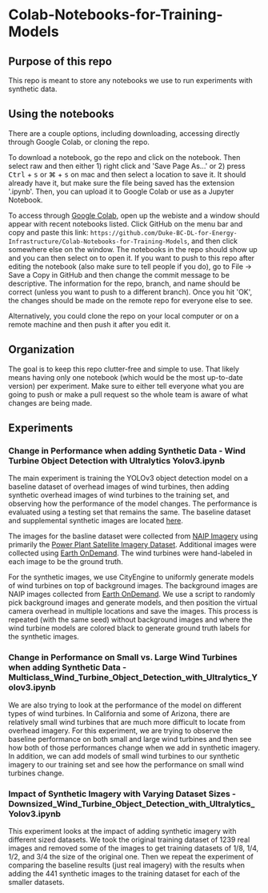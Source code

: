 # Colab-Notebooks-for-Training-Models
## Purpose of this repo
This repo is meant to store any notebooks we use to run experiments with synthetic data.

## Using the notebooks
There are a couple options, including downloading, accessing directly through Google Colab, or cloning the repo.

To download a notebook, go the repo and click on the notebook. Then select raw and then either 1) right click and 'Save Page As...' or 2) press <kbd>Ctrl</kbd> + <kbd>s</kbd> or <kdb>⌘</kbd> + <kbd>s</kbd> on mac and then select a location to save it. It should already have it, but make sure the file being saved has the extension '.ipynb'. Then, you can upload it to Google Colab or use as a Jupyter Notebook.

To access through [Google Colab](https://colab.research.google.com/), open up the webiste and a window should appear with recent notebooks listed. Click GitHub on the menu bar and copy and paste this link: `https://github.com/Duke-BC-DL-for-Energy-Infrastructure/Colab-Notebooks-for-Training-Models`, and then click somewhere else on the window. The notebooks in the repo should show up and you can then select on to open it. If you want to push to this repo after editing the notebook (also make sure to tell people if you do), go to File -> Save a Copy in GitHub and then change the commit message to be descriptive. The information for the repo, branch, and name should be correct (unless you want to push to a different branch). Once you hit 'OK', the changes should be made on the remote repo for everyone else to see.

Alternatively, you could clone the repo on your local computer or on a remote machine and then push it after you edit it.

## Organization
The goal is to keep this repo clutter-free and simple to use. That likely means having only one notebook (which would be the most up-to-date version) per experiment. Make sure to either tell everyone what you are going to push or make a pull request so the whole team is aware of what changes are being made.

## Experiments
### Change in Performance when adding Synthetic Data - Wind Turbine Object Detection with Ultralytics Yolov3.ipynb
The main experiment is training the YOLOv3 object detection model on a baseline dataset of overhead images of wind turbines, then adding synthetic overhead images of wind turbines to the training set, and observing how the performance of the model changes. The performance is evaluated using a testing set that remains the same. The baseline dataset and supplemental synthetic images are located [here](https://figshare.com/projects/Adding_Synthetic_Imagery_for_Object_Detection_on_Overhead_Images_of_Wind_Turbines/96131).

The images for the basline dataset were collected from [NAIP Imagery](https://www.fsa.usda.gov/programs-and-services/aerial-photography/imagery-programs/naip-imagery/) using primarily the [Power Plant Satellite Imagery Dataset](https://figshare.com/articles/dataset/Power_Plant_Satellite_Imagery_Dataset/5307364). Additional images were collected using [Earth OnDemand](https://earthondemand.astraea.earth/). The wind turbines were hand-labeled in each image to be the ground truth.

For the synthetic images, we use CityEngine to uniformly generate models of wind turbines on top of background images. The background images are NAIP images collected from [Earth OnDemand](https://earthondemand.astraea.earth/). We use a script to randomly pick background images and generate models, and then position the virtual camera overhead in multiple locations and save the images. This process is repeated (with the same seed) without background images and where the wind turbine models are colored black to generate ground truth labels for the synthetic images.

### Change in Performance on Small vs. Large Wind Turbines when adding Synthetic Data - Multiclass_Wind_Turbine_Object_Detection_with_Ultralytics_Yolov3.ipynb
We are also trying to look at the performance of the model on different types of wind turbines. In California and some of Arizona, there are relatively small wind turbines that are much more difficult to locate from overhead imagery. For this experiment, we are trying to observe the baseline performance on both small and large wind turbines and then see how both of those performances change when we add in synthetic imagery. In addition, we can add models of small wind turbines to our synthetic imagery to our training set and see how the performance on small wind turbines change.

### Impact of Synthetic Imagery with Varying Dataset Sizes - Downsized_Wind_Turbine_Object_Detection_with_Ultralytics_Yolov3.ipynb
This experiment looks at the impact of adding synthetic imagery with different sized datasets. We took the original training dataset of 1239 real images and removed some of the images to get training datasets of 1/8, 1/4, 1/2, and 3/4 the size of the original one. Then we repeat the experiment of comparing the baseline results (just real imagery) with the results when adding the 441 synthetic images to the training dataset for each of the smaller datasets.
